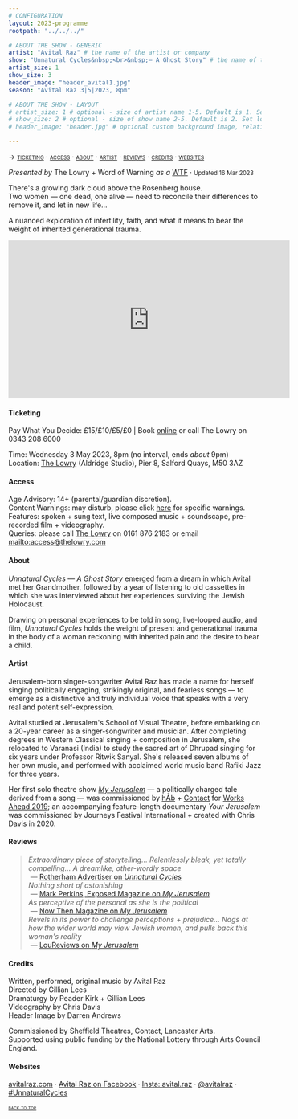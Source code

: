 ```yaml
---
# CONFIGURATION
layout: 2023-programme
rootpath: "../../../"

# ABOUT THE SHOW - GENERIC
artist: "Avital Raz" # the name of the artist or company
show: "Unnatural Cycles&nbsp;<br>&nbsp;— A Ghost Story" # the name of the show
artist_size: 1
show_size: 3
header_image: "header_avital1.jpg"    
season: "Avital Raz 3|5|2023, 8pm"

# ABOUT THE SHOW - LAYOUT
# artist_size: 1 # optional - size of artist name 1-5. Default is 1. Set longer names to lower values
# show_size: 2 # optional - size of show name 2-5. Default is 2. Set longer names to lower values
# header_image: "header.jpg" # optional custom background image, relative to current page

---
```

<span style='font-variant: small-caps'>→ [ticketing](/current/2023/raz/#ticketing) · [access](/current/2023/raz/#access) · [about](/current/2023/raz/#about) · [artist](/current/2023/raz/#artist) · [reviews](/current/2023/raz/#reviews) · [credits](/current/2023/raz/#credits) · [websites](/current/2023/raz/#websites)</span>         
         
*Presented by* The Lowry + Word of Warning *as a* <a href="https://thelowry.com/wtf-wednesday" target="_blank">WTF</a> · <small>Updated 16 Mar 2023</small>           
         
There's a growing dark cloud above the Rosenberg house.<br>Two women — one dead, one alive — need to reconcile their differences to remove it, and let in new life…          
         
A nuanced exploration of infertility, faith, and what it means to bear the weight of inherited generational trauma.          
         
<iframe width="560" height="315" src="https://www.youtube.com/embed/by6RFFVenDM" title="YouTube video player" frameborder="0" allow="accelerometer; autoplay; clipboard-write; encrypted-media; gyroscope; picture-in-picture; web-share" allowfullscreen></iframe>                
         
#### Ticketing         
Pay What You Decide: £15/£10/£5/£0 | Book <a href="https://thelowry.com/whats-on/?dates=03-05-2023" target="_blank">online</a> or call The Lowry on 0343 208 6000        
                
Time: Wednesday 3 May 2023, 8pm (no interval, ends *about* 9pm)<br>Location: <a href="https://thelowry.com/visit-us" target="_blank">The Lowry</a> (Aldridge Studio), Pier 8, Salford Quays, M50 3AZ         
         
#### Access         
Age Advisory: 14+ (parental/guardian discretion).<br>Content Warnings: may disturb, please click [here](/warnings) for specific warnings.<br>Features: spoken + sung text, live composed music + soundscape, pre-recorded film + videography.<br>Queries: please call <a href="https://thelowry.com/visit-us/access" target="_blank">The Lowry</a> on 0161 876 2183 or email <mailto:access@thelowry.com>       
         
#### About         
*Unnatural Cycles — A Ghost Story* emerged from a dream in which Avital met her Grandmother, followed by a year of listening to old cassettes in which she was interviewed about her experiences surviving the Jewish Holocaust.         
          
Drawing on personal experiences to be told in song, live-looped audio, and film, *Unnatural Cycles* holds the weight of present and generational trauma in the body of a woman reckoning with inherited pain and the desire to bear a child.        
          
#### Artist        
Jerusalem-born singer-songwriter Avital Raz has made a name for herself singing politically engaging, strikingly original, and fearless songs — to emerge as a distinctive and truly individual voice that speaks with a very real and potent self-expression.         
          
Avital studied at Jerusalem's School of Visual Theatre, before embarking on a 20-year career as a singer-songwriter and musician. After completing degrees in Western Classical singing + composition in Jerusalem, she relocated to Varanasi (India) to study the sacred art of Dhrupad singing for six years under Professor Ritwik Sanyal. She's released seven albums of her own music, and performed with acclaimed world music band Rafiki Jazz for three years.         
         
Her first solo theatre show [*My Jerusalem*](/archive/2019-worksahead/raz) — a politically charged tale derived from a song — was commissioned by [hÅb](/hab) + <a href="https://contactmcr.com" target="_blank">Contact</a> for [Works Ahead 2019](/archive/2019-worksahead); an accompanying feature-length documentary *Your Jerusalem* was commissioned by Journeys Festival International + created with Chris Davis in 2020.          
         
#### Reviews         
>*Extraordinary piece of storytelling… Relentlessly bleak, yet totally compelling… A dreamlike, other-wordly space*<br>&nbsp;— <a href="https://www.rotherhamadvertiser.co.uk/leisure/view,theatre-review-unnatural-cycles-a-ghost-story-at-sheffield-playhouse_43783" target="_blank">Rotherham Advertiser on *Unnatural Cycles*</a><br>*Nothing short of astonishing*<br>&nbsp;— <a href="https://www.exposedmagazine.co.uk" target="_blank">Mark Perkins, Exposed Magazine on *My Jerusalem*</a><br>*As perceptive of the personal as she is the political*<br>&nbsp;— <a href="https://nowthenmagazine.com" target="_blank">Now Then Magazine on *My Jerusalem*</a><br>*Revels in its power to challenge perceptions + prejudice… Nags at how the wider world may view Jewish women, and pulls back this woman's reality*<br>&nbsp;— <a href="https://loureviews.blog/2021/07/20/review-my-jerusalem-applecart-arts-online" target="_blank">LouReviews on *My Jerusalem*</a>        
       
#### Credits          
Written, performed, original music by Avital Raz<br>Directed by Gillian Lees<br>Dramaturgy by Peader Kirk + Gillian Lees<br>Videography by Chris Davis<br>Header Image by Darren Andrews        
       
Commissioned by Sheffield Theatres, Contact, Lancaster Arts.<br>Supported using public funding by the National Lottery through Arts Council England.        
         
#### Websites          
<a href="http://avitalraz.com/unnatural-cycles--a-ghost-story" target="_blank">avitalraz.com</a> · <a href="https://facebook.com/avitalrazmusic" target="_blank">Avital Raz on Facebook</a> · <a href="https://instagram.com/avital.raz" target="_blank">Insta: avital.raz</a> · <a href="https://twitter.com/avitalraz" target="_blank">@avitalraz</a> · <a href="https://twitter.com/hashtag/UnnaturalCycles" target="_blank">#UnnaturalCycles</a>         
        
<small><span style='font-variant: small-caps'>[back to top](/current/2023/raz)</span></small>
